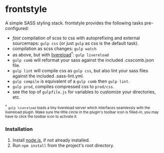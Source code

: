 # frontstyle
A simple SASS styling stack. frontstyle provides the following tasks pre-configured:

* _fast_ compilation of scss to css with autoprefixing and external sourcemaps: `gulp css` (or just `gulp` as css is the default task).
* compilation as scss changes: `gulp watch`
* as above, but with [livereload](http://livereload.com/)<sup>&#8224;</sup>: `gulp livereload`
* `gulp comb` will reformat your sass against the included .csscomb.json file.
* `gulp lint` will compile css as `gulp css`, but also lint your sass files against the included .sass-lint.yml.
* `gulp compile` is equivalent of a `gulp comb` then `gulp lint`.
* `gulp prod`, compiles compressed css to `prod/css`.
* see the top of `gulpfile.js` for variables to customize your directories, etc.

<sup>&#8224;</sup> <small>`gulp livereload` loads a tiny livereload server which interfaces seamlessly with the livereload plugin. Make sure the little circle in the plugin's toolbar icon is filled-in, you may have to click the toolbar icon to activate it.</small>

### Installation ###

1. Install [node.js](https://nodejs.org/), if not already installed.
1. Run `npm install` from the project's root directory.
